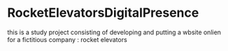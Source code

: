 # RocketElevatorsDigitalPresence
this is a study project consisting of developing and putting a wbsite onlien for a fictitious company : rocket elevators
